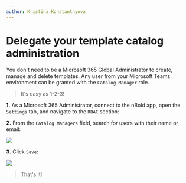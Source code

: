 ```yaml
---
author: Kristina Konstantnyova
---
```

# Delegate your template catalog administration

You don't need to be a Microsoft 365 Global Administrator to create, manage and delete templates. Any user from your Microsoft Teams environment can be granted with the `Catalog Manager` role.

> It's easy as 1-2-3!

**1.** As a Microsoft 365 Administrator, connect to the nBold app, open the `Settings` tab, and navigate to the `RBAC` section:

**2.** From the `Catalog Managers` field, search for users with their name or email:

![](/media/rbac-1.jpg)

**3.** Click `Save`:

![](/media/rbac-save.jpg)

> That's it!